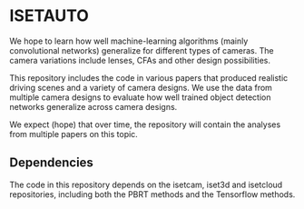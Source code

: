# ISETAUTO

We hope to learn how well machine-learning algorithms (mainly convolutional networks) generalize for different types of cameras.  The camera variations include lenses, CFAs and other design possibilities.

This repository includes the code in various papers that produced realistic driving scenes and a variety of camera designs.  We use the data from multiple camera designs to evaluate how well trained object detection networks generalize across camera designs.

We expect (hope) that over time, the repository will contain the analyses from multiple papers on this topic.  

## Dependencies
The code in this repository depends on the isetcam, iset3d and isetcloud repositories, including both the PBRT methods and the Tensorflow methods.








